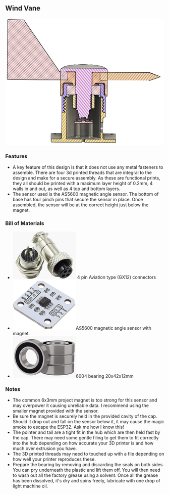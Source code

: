 ## Wind Vane

<img src="https://github.com/holligram/mySQMplus_3DPrints/blob/main/images/windvane_cross_section.png" width="800">

### Features

* A key feature of this design is that it does not use any metal fasteners to assemble. There are four 3d printed threads that are integral to the design and make for a secure assembly. As these are functional prints, they all should be printed with a maximum layer height of 0.2mm, 4 walls in and out, as well as 4 top and bottom layers.
* The sensor used is the AS5600 magnetic angle sensor. The bottom of base has four pinch pins that secure the sensor in place. Once assembled, the sensor will be at the correct height just below the magnet.


### Bill of Materials
- <img src="https://github.com/holligram/mySQMplus_3DPrints/blob/main/images/GX12-4pin.png" width="200"> 4 pin Aviation type (GX12) connectors 
- <img src="https://github.com/holligram/mySQMplus_3DPrints/blob/main/images/AS5600.png" width="200">AS5600 magnetic angle sensor with magnet.
- <img src="https://github.com/holligram/mySQMplus_3DPrints/blob/main/images/6004_bearing.png" width="200">6004 bearing 20x42x12mm 


### Notes
- The common 6x3mm project magnet is too strong for this sensor and may overpower it causing unreliable data. I recommend using the smaller magnet provided with the sensor.
- Be sure the magnet is securely held in the provided cavity of the cap. Should it drop out and fall on the sensor below it, it may cause the magic smoke to escape the ESP32. Ask me how I know this!
- The pointer and tail are a tight fit in the hub which are then held fast by the cap. There may need some gentle filing to get them to fit correctly into the hub depending on how accurate your 3D printer is and how much over extrusion you have.
- The 3D printed threads may need to touched up with a file depending on how well your printer reproduces these.
- Prepare the bearing by removing and discarding the seals on both sides. You can pry underneath the plastic and lift them off. You will then need to wash out all the factory grease using a solvent. Once all the grease has been dissolved, it's dry and spins freely, lubricate with one drop of light machine oil. 
